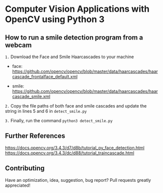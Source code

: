 # Computer Vision Applications with OpenCV using Python 3

## How to run a smile detection program from a webcam

```1.``` Download the Face and Smile Haarcascades to your machine
  - face: https://github.com/opencv/opencv/blob/master/data/haarcascades/haarcascade_frontalface_default.xml

  - smile: https://github.com/opencv/opencv/blob/master/data/haarcascades/haarcascade_smile.xml
  
```2.``` Copy the file paths of both face and smile cascades 
   and update the string in lines 5 and 6 in ```detect_smile.py```
 
```3.``` Finally, run the command
  ```python3 detect_smile.py```

## Further References
https://docs.opencv.org/3.4.3/d7/d8b/tutorial_py_face_detection.html
https://docs.opencv.org/3.4.3/dc/d88/tutorial_traincascade.html

## Contributing
Have an optimization, idea, suggestion, bug report? Pull requests greatly appreciated!
